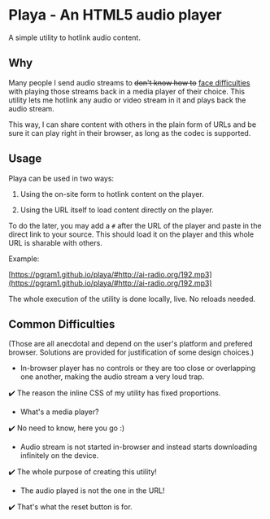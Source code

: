 # Playa - An HTML5 audio player

A simple utility to hotlink audio content.

## Why

Many people I send audio streams to ~~don't know how to~~ [face difficulties](#common-difficulties) with playing those streams back in a media player of their choice. This utility lets me hotlink any audio or video stream in it and plays back the audio stream.

This way, I can share content with others in the plain form of URLs and be sure it can play right in their browser, as long as the codec is supported.

## Usage

Playa can be used in two ways:

1. Using the on-site form to hotlink content on the player.

2. Using the URL itself to load content directly on the player.

To do the later, you may add a `#` after the URL of the player and paste in the direct link to your source. This should load it on the player and this whole URL is sharable with others.

Example:

[https://pgram1.github.io/playa/#http://ai-radio.org/192.mp3](https://pgram1.github.io/playa/#http://ai-radio.org/192.mp3)

The whole execution of the utility is done locally, live. No reloads needed.

## Common Difficulties

(Those are all anecdotal and depend on the user's platform and prefered browser. Solutions are provided for justification of some design choices.)

- In-browser player has no controls or they are too close or overlapping one another, making the audio stream a very loud trap.

✔️ The reason the inline CSS of my utility has fixed proportions.

- What's a media player?

✔️ No need to know, here you go :)

- Audio stream is not started in-browser and instead starts downloading infinitely on the device.

✔️ The whole purpose of creating this utility!

- The audio played is not the one in the URL!

✔️ That's what the reset button is for.
